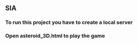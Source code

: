 ## SIA
### To run this project you have to create a local server
### Open asteroid_3D.html to play the game
